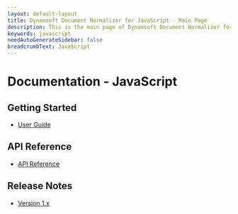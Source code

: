 ```yaml
---
layout: default-layout
title: Dynamsoft Document Normalizer for JavaScript - Main Page
description: This is the main page of Dynamsoft Document Normalizer for JavaScript SDK.
keywords: javascript
needAutoGenerateSidebar: false
breadcrumbText: JavaScript
---
```


# Documentation - JavaScript

## Getting Started

- [User Guide]({{site.js}}user-guide/index.html)

## API Reference

- [API Reference]({{site.js}}api-reference/index.html)

## Release Notes

- [Version 1.x]({{site.js}}release-notes/javascript-1.html)
